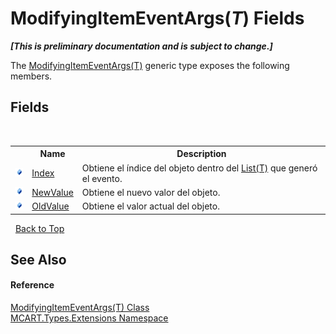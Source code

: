# ModifyingItemEventArgs(*T*) Fields
 _**\[This is preliminary documentation and is subject to change.\]**_

The <a href="e8909f5a-49fa-4556-727c-012fad32a39e">ModifyingItemEventArgs(T)</a> generic type exposes the following members.


## Fields
&nbsp;<table><tr><th></th><th>Name</th><th>Description</th></tr><tr><td>![Public field](media/pubfield.gif "Public field")</td><td><a href="ab301b63-6198-694e-fa01-d19ef81b2ef5">Index</a></td><td>
Obtiene el índice del objeto dentro del <a href="e472f890-0d94-e75b-9f29-f49cc04a830f">List(T)</a> que generó el evento.</td></tr><tr><td>![Public field](media/pubfield.gif "Public field")</td><td><a href="1b89f161-5900-9487-b7ff-ed2b7d972ed2">NewValue</a></td><td>
Obtiene el nuevo valor del objeto.</td></tr><tr><td>![Public field](media/pubfield.gif "Public field")</td><td><a href="8c053bc5-0924-97fa-93a7-e1529a6953dc">OldValue</a></td><td>
Obtiene el valor actual del objeto.</td></tr></table>&nbsp;
<a href="#modifyingitemeventargs(*t*)-fields">Back to Top</a>

## See Also


#### Reference
<a href="e8909f5a-49fa-4556-727c-012fad32a39e">ModifyingItemEventArgs(T) Class</a><br /><a href="a8e71047-44e0-7000-43f0-67a6f5b9758c">MCART.Types.Extensions Namespace</a><br />